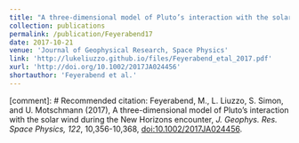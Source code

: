 ```yaml
---
title: "A three-dimensional model of Pluto’s interaction with the solar wind during the New Horizons encounter"
collection: publications
permalink: /publication/Feyerabend17
date: 2017-10-21
venue: 'Journal of Geophysical Research, Space Physics'
link: 'http://lukeliuzzo.github.io/files/Feyerabend_etal_2017.pdf'
xurl: 'http://doi.org/10.1002/2017JA024456'
shortauthor: 'Feyerabend et al.'
---
```


[comment]: # Recommended citation: Feyerabend, M., L. Liuzzo, S. Simon, and U. Motschmann (2017), A three-dimensional model of Pluto’s interaction with the solar wind during the New Horizons encounter, <i>J. Geophys. Res. Space Physics, 122</i>, 10,356-10,368, [doi:10.1002/2017JA024456](https://doi.org/10.1002/2017JA024456).
